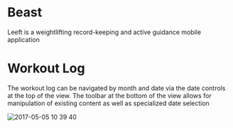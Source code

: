 # Beast
Leeft is a weightlifting record-keeping and active guidance mobile application

# Workout Log
The workout log can be navigated by month and date via the date controls at the top of the view.  The toolbar at the bottom of the view allows for manipulation of existing content as well as specialized date selection

![2017-05-05 10 39 40](https://cloud.githubusercontent.com/assets/20948524/25750380/86047c46-317f-11e7-9bc9-205eba0add85.png)
